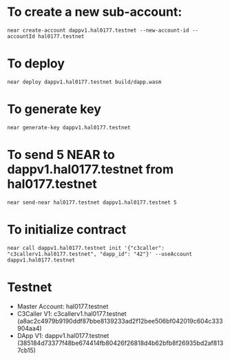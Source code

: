 # To create a new sub-account:

```cli
near create-account dappv1.hal0177.testnet --new-account-id --accountId hal0177.testnet
```

# To deploy

```cli
near deploy dappv1.hal0177.testnet build/dapp.wasm
```

# To generate key

```cli
near generate-key dappv1.hal0177.testnet
```

# To send 5 NEAR to dappv1.hal0177.testnet from hal0177.testnet

```cli
near send-near hal0177.testnet dappv1.hal0177.testnet 5
```

# To initialize contract

```cli
near call dappv1.hal0177.testnet init '{"c3caller": "c3callerv1.hal0177.testnet", "dapp_id": "42"}' --useAccount dappv1.hal0177.testnet
```

# Testnet

- Master Account: hal0177.testnet
- C3Caller V1: c3callerv1.hal0177.testnet (a8ac2c4979b9190ddf87bbe8139233ad2f12bee506bf042019c604c333904aa4)
- DApp V1: dappv1.hal0177.testnet (385184d73377f48be674414fb80426f26818d4b62bfb8f26935bd2af8137cb15)


